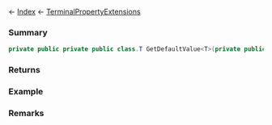 ← [Index](Api-Index) ← [TerminalPropertyExtensions](Sandbox.ModAPI.Interfaces.TerminalPropertyExtensions)

### Summary

```csharp
private public private public class.T GetDefaultValue<T>(private public interface.IMyTerminalBlock block, string propertyId)
```

### Returns

### Example

### Remarks

